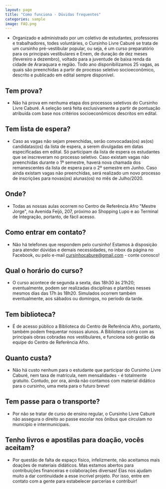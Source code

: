 ```yaml
---
layout: page
title: "Como funciona - Dúvidas frequentes"
categories: sample
image: FAQ.png
---
```


- Organizado e administrado por um coletivo de estudantes, professores e trabalhadores, todes voluntáries, o Cursinho Livre Caburé se trata de um cursinho pré-vestibular popular, ou seja, é um curso preparatório para os principais vestibulares e Enem, de duração de dez meses (fevereiro a dezembro), voltado para a juventude de baixa renda da cidade de Araraquara e região. Todo ano disponibilizamos 25 vagas, as quais são preenchidas a partir de processo seletivo socioeconômico, descrito e publicado em edital sempre disponível.

## Tem prova?

- Não há prova em nenhuma etapa dos processos seletivos do Cursinho Livre Caburé. A seleção será feita exclusivamente a partir de pontuação atribuída com base nos critérios socioeconômicos descritos em edital.

## Tem lista de espera?

- Caso as vagas não sejam preenchidas, serão convocadas(os) as(os) candidatas(os) da lista de espera, a serem divulgadas em datas especificadas em edital. Só participam da lista de espera os estudantes que se inscreveram no processo seletivo. Caso existam vagas não preenchidas durante o 1º semestre, haverá nova chamada dos remanescentes da lista de espera para o 2º semestre em Junho. Caso ainda existam vagas não preenchidas, será realizado um novo processo de inscrições para novas(os) alunas(os) no mês de Julho/2020.

## Onde?

- Todas as nossas aulas ocorrem no Centro de Referência Afro "Mestre Jorge", na Avenida Feijó, 207, próximo ao Shopping Lupo e ao Terminal de Integração, portanto, de fácil acesso.

## Como entrar em contato?

- Não há telefones que respondem pelo cursinho! Estamos à disposição para atender dúvidas e demais necessidades, no inbox da página no Facebook, ou pelo e-mail cursinhocabure@gmail.com - conte conosco!

## Qual o horário do curso?

- O curso acontece de segunda a sexta, das 18h30 às 21h20; eventualmente, podem ser realizadas disciplinas e plantões nesses mesmos dias das 17h às 18h20. Simulados ocorrem também eventualmente, aos sábados ou domingos, no período da tarde.

## Tem biblioteca?

- É de acesso público a Biblioteca do Centro de Referência Afro, portanto, também podem frequentar nossos alunos. A Biblioteca conta com as principais obras cobradas nos vestibulares, e funciona sob gestão da equipe do Centro de Referência Afro.

## Quanto custa?

- Não há custo nenhum para o estudante que participar do Cursinho Livre Caburé, nem taxa de matrícula, nem mensalidades - é totalmente gratuito. Contudo, por ora, ainda não contamos com material didático para o cursinho, uma meta para o futuro breve!

## Tem passe para o transporte?

- Por não se tratar de curso de ensino regular, o Cursinho Livre Caburé não assegura o direito ao passe escolar nos ônibus que circulam no município e intermunicipais.

## Tenho livros e apostilas para doação, vocês aceitam?

- Por questão de falta de espaço físico, infelizmente, não aceitamos mais doações de materiais didáticos. Mas estamos abertos para contribuições financeiras e colaborações diversas! Elas nos ajudam muito a dar continuidade a esse incrível projeto. Por isso, entre em contato com a gente para estabelecer parcerias e contribuir!